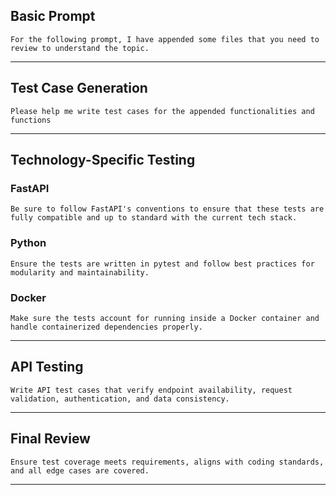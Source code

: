

## Basic Prompt

```plaintext
For the following prompt, I have appended some files that you need to review to understand the topic.
```

---

## Test Case Generation

```plaintext
Please help me write test cases for the appended functionalities and functions
```

---

## Technology-Specific Testing

### FastAPI

```plaintext
Be sure to follow FastAPI's conventions to ensure that these tests are fully compatible and up to standard with the current tech stack.
```

### Python

```plaintext
Ensure the tests are written in pytest and follow best practices for modularity and maintainability.
```

### Docker

```plaintext
Make sure the tests account for running inside a Docker container and handle containerized dependencies properly.
```

---

## API Testing

```plaintext
Write API test cases that verify endpoint availability, request validation, authentication, and data consistency.
```

---

## Final Review

```plaintext
Ensure test coverage meets requirements, aligns with coding standards, and all edge cases are covered.
```

---
